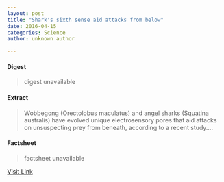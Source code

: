 ```yaml
---
layout: post
title: "Shark's sixth sense aid attacks from below"
date: 2016-04-15
categories: Science
author: unknown author

---
```



#### Digest
>digest unavailable

#### Extract
>Wobbegong (Orectolobus maculatus) and angel sharks (Squatina australis) have evolved unique electrosensory pores that aid attacks on unsuspecting prey from beneath, according to a recent study....

#### Factsheet
>factsheet unavailable

[Visit Link](http://phys.org/news344595134.html)


